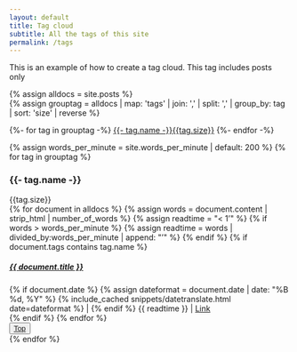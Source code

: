 ```yaml
---
layout: default
title: Tag cloud
subtitle: All the tags of this site
permalink: /tags
---
```


This is an example of how to create a tag cloud. This tag includes posts only


{% assign alldocs = site.posts %}		
{% assign grouptag =  alldocs | map: 'tags' | join: ','  | split: ','  | group_by: tag | sort: 'size' | reverse %}
<div class="row pt-5" id="tags">
<div class="col">
	{%- for tag in grouptag -%}
	<a href="#{{- tag.name -}}" class="btn btn-chulapa m-1" role="button" style="font-size: calc(1rem + {{tag.size}}px/3 - 1px);"><i class="fa fa-tag mr-2" aria-hidden="true"></i>{{- tag.name -}}<span class="badge badge-pill badge-info ml-2">{{tag.size}}</span></a>
	{%- endfor -%}
	</div>
</div>

{% assign words_per_minute = site.words_per_minute | default: 200 %}
{% for tag in grouptag %}
<section id="{{- tag.name -}}" class="pt-5">
<div class="d-flex  align-items-center border-bottom border-chulapa mb-2">
  <h3 class="my-0"><i class="fa fa-tag mr-1" aria-hidden="true"></i>{{- tag.name -}} </h3>
  <div class="badge badge-pill badge-info ml-2">{{tag.size}}</div>
</div>
  {% for document in alldocs %}
  {% assign words = document.content | strip_html | number_of_words %}
  {% assign readtime = "< 1’" %}
  {% if words > words_per_minute %}
  {% assign readtime = words | divided_by:words_per_minute | append: "’" %}
  {% endif %}
	{% if document.tags contains tag.name %}
  <article class="chulapa-links-hover-only mb-3">
  <a href="{{ document.url | absolute_url }}"><h5>{{ document.title }}</h5></a>
  {% if document.date %}
  {% assign dateformat = document.date | date: "%B %d, %Y" %}
  <i class="far fa-calendar" aria-hidden="true"></i> <time datetime="{{- document.date | date_to_xmlschema -}}">{% include_cached snippets/datetranslate.html  date=dateformat %}</time> | 
  {% endif %}
  <i class="far fa-clock" aria-hidden="true"></i> {{ readtime }} | 
  <a href="{{ document.url | absolute_url }}" class="text-primary"><i class="fas fa-external-link-alt mx-2" aria-hidden="true"></i><span class="sr-only">Link</span></a>
  </article>
  {% endif %}
  {% endfor %}
  <div class="text-right">
      <button type="button" class="btn btn-outline-chulapa btn-sm">
      <a href="#tags"><i class="fa fa-chevron-up fa-lg" aria-hidden="true"></i><span class="sr-only">Top</span></a>
      </button>
  </div>
</section>
{% endfor %}

